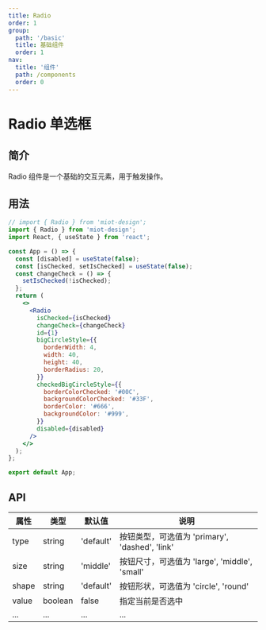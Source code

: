 ```yaml
---
title: Radio
order: 1
group:
  path: '/basic'
  title: 基础组件
  order: 1
nav:
  title: '组件'
  path: /components
  order: 0
---
```


# Radio 单选框

## 简介

Radio 组件是一个基础的交互元素，用于触发操作。

## 用法

```jsx
// import { Radio } from 'miot-design';
import { Radio } from 'miot-design';
import React, { useState } from 'react';

const App = () => {
  const [disabled] = useState(false);
  const [isChecked, setIsChecked] = useState(false);
  const changeCheck = () => {
    setIsChecked(!isChecked);
  };
  return (
    <>
      <Radio
        isChecked={isChecked}
        changeCheck={changeCheck}
        id={1}
        bigCircleStyle={{
          borderWidth: 4,
          width: 40,
          height: 40,
          borderRadius: 20,
        }}
        checkedBigCircleStyle={{
          borderColorChecked: '#00C',
          backgroundColorChecked: '#33F',
          borderColor: '#666',
          backgroundColor: '#999',
        }}
        disabled={disabled}
      />
    </>
  );
};

export default App;
```

## API

| 属性  | 类型    | 默认值    | 说明                                           |
| ----- | ------- | --------- | ---------------------------------------------- |
| type  | string  | 'default' | 按钮类型，可选值为 'primary', 'dashed', 'link' |
| size  | string  | 'middle'  | 按钮尺寸，可选值为 'large', 'middle', 'small'  |
| shape | string  | 'default' | 按钮形状，可选值为 'circle', 'round'           |
| value | boolean | false     | 指定当前是否选中                               |
| ...   | ...     | ...       | ...                                            |
